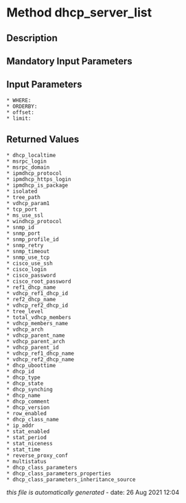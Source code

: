# Method dhcp_server_list

## Description
	

## Mandatory Input Parameters

## Input Parameters
	* WHERE:
	* ORDERBY:
	* offset:
	* limit:

## Returned Values
	* dhcp_localtime
	* msrpc_login
	* msrpc_domain
	* ipmdhcp_protocol
	* ipmdhcp_https_login
	* ipmdhcp_is_package
	* isolated
	* tree_path
	* vdhcp_param1
	* tcp_port
	* ms_use_ssl
	* windhcp_protocol
	* snmp_id
	* snmp_port
	* snmp_profile_id
	* snmp_retry
	* snmp_timeout
	* snmp_use_tcp
	* cisco_use_ssh
	* cisco_login
	* cisco_password
	* cisco_root_password
	* ref1_dhcp_name
	* vdhcp_ref1_dhcp_id
	* ref2_dhcp_name
	* vdhcp_ref2_dhcp_id
	* tree_level
	* total_vdhcp_members
	* vdhcp_members_name
	* vdhcp_arch
	* vdhcp_parent_name
	* vdhcp_parent_arch
	* vdhcp_parent_id
	* vdhcp_ref1_dhcp_name
	* vdhcp_ref2_dhcp_name
	* dhcp_uboottime
	* dhcp_id
	* dhcp_type
	* dhcp_state
	* dhcp_synching
	* dhcp_name
	* dhcp_comment
	* dhcp_version
	* row_enabled
	* dhcp_class_name
	* ip_addr
	* stat_enabled
	* stat_period
	* stat_niceness
	* stat_time
	* reverse_proxy_conf
	* multistatus
	* dhcp_class_parameters
	* dhcp_class_parameters_properties
	* dhcp_class_parameters_inheritance_source


*this file is automatically generated* - date: 26 Aug 2021 12:04